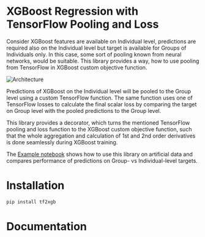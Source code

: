 # XGBoost Regression with TensorFlow Pooling and Loss

Consider XGBoost features are available on Individual level, predictions are required also on the Individual level but target is available for Groups of Individuals only. In this case, some sort of pooling known from neural networks, would be suitable. This library provides a way, how to use pooling from TensorFlow in XGBoost custom objective function.

![Architecture](/img/arch.png)

Predictions of XGBoost on the Individual level will be pooled to the Group level using a custom TensorFlow function. The same function uses one of TensorFlow losses to calculate the final scalar loss by comparing the target on Group level with the pooled predictions to the Group level.

This library provides a decorator, which turns the mentioned TensorFlow pooling and loss function to the XGBoost custom objective function, such that the whole aggregation and calculation of 1st and 2nd order derivatives is done seamlessly during XGBoost training.

The [Example notebook](/examples/example.ipynb) shows how to use this library on artificial data and compares performance of predictions on Group- vs Individual-level targets.

# Installation

```sh
pip install tf2xgb
```

# Documentation


